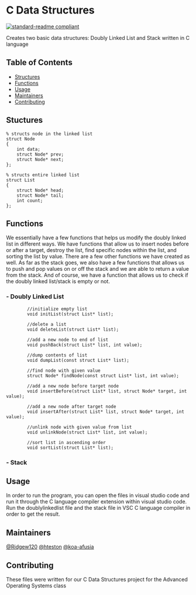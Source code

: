 # C Data Structures
[![standard-readme compliant](https://img.shields.io/badge/readme%20style-standard-brightgreen.svg?style=flat-square)](https://github.com/RichardLitt/standard-readme)

Creates two basic data structures: Doubly Linked List and Stack written in C language

## Table of Contents
- [Structures](#structures)
- [Functions](#functions)
- [Usage](#usage)
- [Maintainers](#maintainers)
- [Contributing](#contributing)

## Stuctures
```
% structs node in the linked list
struct Node 
{
    int data;
    struct Node* prev;
    struct Node* next;
};

% structs entire linked list
struct List 
{
    struct Node* head;
    struct Node* tail;
    int count;
};
```

## Functions
We essentially have a few functions that helps us modify the doubly linked list in different ways. We have functions that allow us to insert nodes before or after a target, destroy the list, find specific nodes within the list, and sorting the list by value. There are a few other functions we have created as well. As far as the stack goes, we also have a few functions that allows us to push and pop values on or off the stack and we are able to return a value from the stack. And of course, we have a function that allows us to check if the doubly linked list/stack is empty or not.

### - Doubly Linked List
```    
        //initialize empty list
        void initList(struct List* list);

        //delete a list
        void deleteList(struct List* list);

        //add a new node to end of list
        void pushBack(struct List* list, int value);

        //dump contents of list
        void dumpList(const struct List* list);

        //find node with given value
        struct Node* findNode(const struct List* list, int value);

        //add a new node before target node
        void insertBefore(struct List* list, struct Node* target, int value);

        //add a new node after target node
        void insertAfter(struct List* list, struct Node* target, int value);

        //unlink node with given value from list
        void unlinkNode(struct List* list, int value);

        //sort list in ascending order
        void sortList(struct List* list);

```
### - Stack

## Usage
In order to run the program, you can open the files in visual studio code and run it through the C language compiler extension within visual studio code. Run the doublylinkedlist file and the stack file in VSC C language compiler in order to get the result.

## Maintainers
[@Ridgew120](https://github.com/Ridgew120)
[@hteston](https://github.com/hteston)
[@koa-afusia](https://github.com/koa-afusia)

## Contributing
These files were written for our C Data Structures project for the Advanced Operating Systems class

